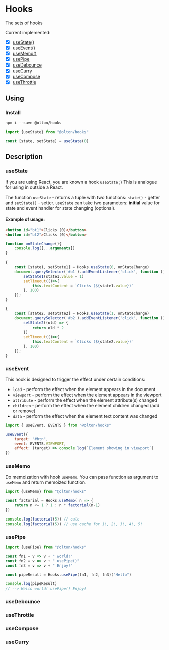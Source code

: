 # Hooks
The sets of hooks

Current implemented:

+ [x] [useState()](#usestate)
+ [x] [useEvent()](#useevent)
+ [x] [useMemo()](#usememo)
+ [x] [usePipe](#usepipe)
+ [x] [useDebounce](#usedebounce)
+ [x] [useCurry](#usecurry)
+ [x] [useCompose](#usecompose)
+ [x] [useThrottle](#usethrottle)

## Using

### Install
```shell
npm i --save @olton/hooks
```
```javascript
import {useState} from "@olton/hooks"

const [state, setState] = useState(0)
```

## Description

### useState
If you are using React, you are known a hook `useState` ;) This is analogue for using in outside a React.

The function `useState` - returns a tuple with two functions: `state()` - getter and `setState()` - setter.
`useState` can take two parameters: **initial** value for state and event handler for state changing (optional).

#### Example of usage:
```html
<button id="bt1">Clicks (0)</button>
<button id="bt2">Clicks (0)</button>
```

```javascript
function onStateChange(){
    console.log([...arguments])
}

{
    const [state1, setState1] = Hooks.useState(0, onStateChange)
    document.querySelector('#b1').addEventListener('click', function () {
        setState1(state1.value + 1)
        setTimeout(()=>{
            this.textContent = `Clicks (${state1.value})`
        }, 100)
    });
}

{
    const [state2, setState2] = Hooks.useState(1, onStateChange)
    document.querySelector('#b2').addEventListener('click', function () {
        setState2((old) => {
            return old * 2
        })
        setTimeout(()=>{
            this.textContent = `Clicks (${state2.value})`
        }, 100)
    });
}
```

### useEvent
This hook is designed to trigger the effect under certain conditions:
- `load` - perform the effect when the element appears in the document
- `viewport` - perform the effect when the element appears in the viewport
- `attribute` - perform the effect when the element attribute(s) changed
- `children` - perform the effect when the element children changed (add or remove)
- `data` - perform the effect when the element text content was changed

```javascript
import { useEvent, EVENTS } from "@olton/hooks"

useEvent({
    target: "#btn",
    event: EVENTS.VIEWPORT,
    effect: (target) => console.log(`Element showing in viewport`)
})

```

### useMemo
Do memoization with hook `useMemo`. You can pass function as argument to `useMemo` and return memoized function.
```javascript
import {useMemo} from "@olton/hooks"

const factorial = Hooks.useMemo( n => {
    return n <= 1 ? 1 : n * factorial(n-1)
})

console.log(factorial(5)) // calc
console.log(factorial(5)) // use cache for 1!, 2!, 3!, 4!, 5!

```

### usePipe
```javascript
import {usePipe} from "@olton/hooks"

const fn1 = v => v + " world!"
const fn2 = v => v + " usePipe()"
const fn3 = v => v + " Enjoy!"

const pipeResult = Hooks.usePipe(fn1, fn2, fn3)("Hello")

console.log(pipeResult)
// --> Hello world! usePipe() Enjoy!
```

### useDebounce
### useThrottle
### useCompose
### useCurry